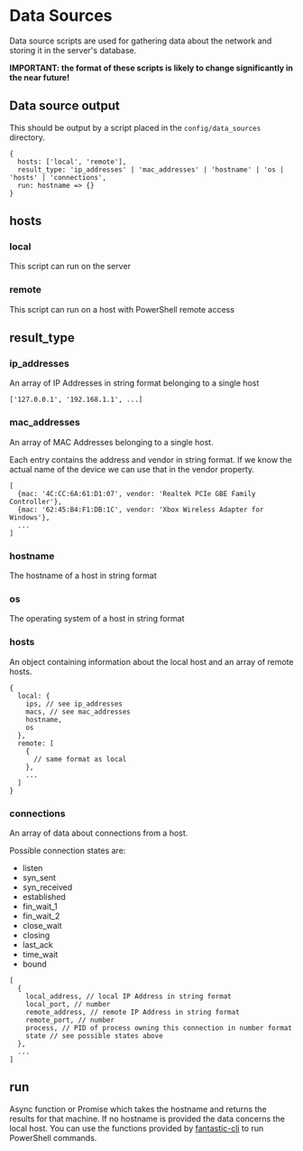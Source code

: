 # Data Sources

Data source scripts are used for gathering data about the network and storing it in the server's database.

**IMPORTANT: the format of these scripts is likely to change significantly in the near future!**

## Data source output

This should be output by a script placed in the `config/data_sources` directory.

    {
      hosts: ['local', 'remote'],
      result_type: 'ip_addresses' | 'mac_addresses' | 'hostname' | 'os | 'hosts' | 'connections',
      run: hostname => {}
    }

## hosts

### local

This script can run on the server

### remote

This script can run on a host with PowerShell remote access

## result_type

### ip_addresses

An array of IP Addresses in string format belonging to a single host

    ['127.0.0.1', '192.168.1.1', ...]

### mac_addresses

An array of MAC Addresses belonging to a single host.

Each entry contains the address and vendor in string format. If we know the actual name of the device we can use that in the vendor property.

    [
      {mac: '4C:CC:6A:61:D1:07', vendor: 'Realtek PCIe GBE Family Controller'},
      {mac: '62:45:B4:F1:DB:1C', vendor: 'Xbox Wireless Adapter for Windows'},
      ...
    ]

### hostname

The hostname of a host in string format

### os

The operating system of a host in string format

### hosts

An object containing information about the local host and an array of remote hosts.

    {
      local: {
        ips, // see ip_addresses
        macs, // see mac_addresses
        hostname,
        os
      },
      remote: [
        {
          // same format as local
        },
        ...
      ]
    }

### connections

An array of data about connections from a host.

Possible connection states are:
  - listen
  - syn_sent
  - syn_received
  - established
  - fin_wait_1
  - fin_wait_2
  - close_wait
  - closing
  - last_ack
  - time_wait
  - bound

</a>

    [
      {
        local_address, // local IP Address in string format
        local_port, // number
        remote_address, // remote IP Address in string format
        remote_port, // number
        process, // PID of process owning this connection in number format
        state // see possible states above
      },
      ...
    ]

## run

Async function or Promise which takes the hostname and returns the results for that machine. If no hostname is provided the data concerns the local host. You can use the functions provided by [fantastic-cli](fantastic-cli/index.md) to run PowerShell commands.